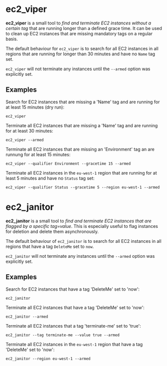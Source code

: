 # ec2_viper

**ec2_viper** is a small tool to _find and terminate EC2 instances without a
certain tag_ that are running longer than a defined grace time. It can be used
to clean up EC2 instances that are missing mandatory tags on a regular basis.

The default behaviour for `ec2_viper` is to search for all EC2 instances in
all regions that are running for longer than 30 minutes and have no `Name` tag
set.

`ec2_viper` will not terminate any instances until the `--armed` option was
explicitly set.

## Examples

Search for EC2 instances that are missing a 'Name' tag and are running for at
least 15 minutes (dry run):

``ec2_viper``

Terminate all EC2 instances that are missing a 'Name' tag and are running for at
least 30 minutes:

``ec2_viper --armed``

Terminate all EC2 instances that are missing an 'Environment' tag an are runnung
for at least 15 minutes:

``ec2_viper --qualifier Environment --gracetime 15 --armed``

Terminate all EC2 instances in the `eu-west-1` region that are running for at
least 5 minutes and have no `Status` tag set:

``ec2_viper --qualifier Status --gracetime 5 --region eu-west-1 --armed``

# ec2_janitor

**ec2_janitor** is a small tool to _find and terminate EC2 instances that are
flagged by a specific tag=value_. This is especially useful to flag instances
for deletion and delete them asynchronously.

The default behaviour of `ec2_janitor` is to search for all EC2 instances in
all regions that have a tag `DeleteMe` set to `now`.

`ec2_janitor` will not terminate any instances until the `--armed` option was
explicitly set.

## Examples

Search for EC2 instances that have a tag 'DeleteMe' set to 'now':

``ec2_janitor``

Terminate all EC2 instances that have a tag 'DeleteMe' set to 'now':

``ec2_janitor --armed``

Terminate all EC2 instances that a tag 'terminate-me' set to 'true':

``ec2_janitor --tag terminate-me --value true --armed``

Terminate all EC2 instances in the `eu-west-1` region that have a tag
'DeleteMe' set to 'now':

``ec2_janitor --region eu-west-1 --armed``

